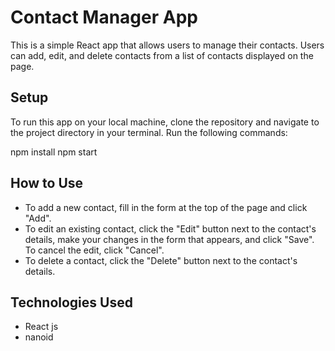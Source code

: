# Contact Manager App

This is a simple React app that allows users to manage their contacts. Users can add, edit, and delete contacts from a list of contacts displayed on the page.

## Setup

To run this app on your local machine, clone the repository and navigate to the project directory in your terminal. Run the following commands:

npm install
npm start


## How to Use

- To add a new contact, fill in the form at the top of the page and click "Add".
- To edit an existing contact, click the "Edit" button next to the contact's details, make your changes in the form that appears, and click "Save". To cancel the edit, click "Cancel".
- To delete a contact, click the "Delete" button next to the contact's details.



## Technologies Used

- React js
- nanoid

